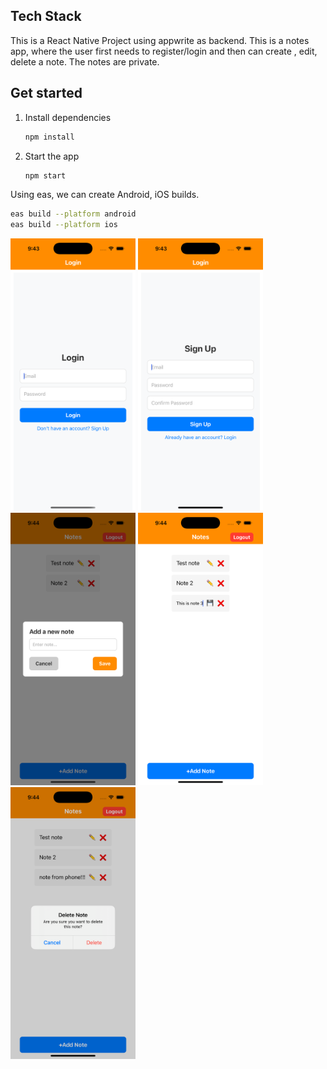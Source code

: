 ## Tech Stack
This is a React Native Project using appwrite as backend.
This is a notes app, where the user first needs to register/login and then can create , edit, delete a note.
The notes are private.

## Get started

1. Install dependencies

   ```bash
   npm install
   ```

2. Start the app

   ```bash
   npm start
   ```



Using eas, we can create Android, iOS builds.

 ```bash
eas build --platform android
eas build --platform ios
```
<div style="flex:1;">
<img src="/assets/images/github-readme-images/loginscreen.png" width="200">
<img src="/assets/images/github-readme-images/registerscreen.png" width="200">
</div>
<div style="flex:1">
<img src="/assets/images/github-readme-images/addNote.png" width="200">
<img src="/assets/images/github-readme-images/editNote.png" width="200">
<img src="/assets/images/github-readme-images/deleteNote.png" width="200">
</div>

